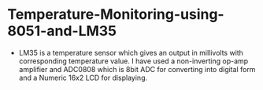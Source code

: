# Temperature-Monitoring-using-8051-and-LM35

- LM35 is a temperature sensor which gives an output in millivolts with corresponding temperature value. 
I have used a non-inverting op-amp amplifier and ADC0808 which is 8bit ADC for converting into digital form and a Numeric 16x2 LCD for displaying.

